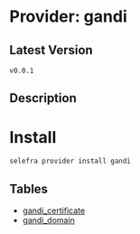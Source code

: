 # Provider: gandi

## Latest Version 

```
v0.0.1
```
## Description 


# Install 

```
selefra provider install gandi
```


## Tables 

- [gandi_certificate](gandi_certificate.md)
- [gandi_domain](gandi_domain.md)


